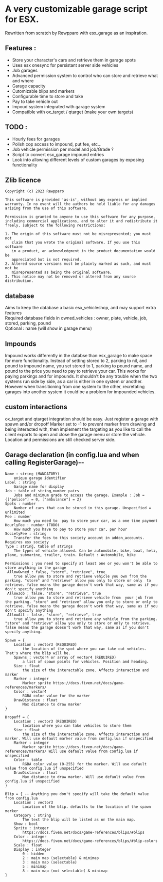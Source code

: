 
# A very customizable garage script for ESX. 
Rewritten from scratch by Rewpparo with esx_garage as an inspiration.

## Features :
 - Store your character's cars and retrieve them in garage spots
 - Uses esx onesync for persistant server side vehicles
 - Job garages
 - Advanced permission system to control who can store and retrieve what and where
 - Garage capacity
 - Cutomizable blips and markers
 - Configurable time to store and take
 - Pay to take vehicle out
 - Impoud system integrated with garage system
 - Compatible with ox_target / qtarget (make your own targets)
 
## TODO :
 - Hourly fees for garages
 - Polish cop access to impound, put fee, etc...
 - Job vehicle permission per model and job/Grade ?
 - Script to convert esx_garage impound entries
 - Look into allowing different levels of custom garages by exposing functionality

## Zlib licence
```
Copyright (c) 2023 Rewpparo

This software is provided 'as-is', without any express or implied
warranty. In no event will the authors be held liable for any damages
arising from the use of this software.

Permission is granted to anyone to use this software for any purpose,
including commercial applications, and to alter it and redistribute it
freely, subject to the following restrictions:

1. The origin of this software must not be misrepresented; you must not
   claim that you wrote the original software. If you use this software
   in a product, an acknowledgment in the product documentation would be
   appreciated but is not required.
2. Altered source versions must be plainly marked as such, and must not be
   misrepresented as being the original software.
3. This notice may not be removed or altered from any source distribution.
```

## database
Aims to keep the database a basic esx_vehicleshop, and may support extra features  
Required database fields in owned_vehicles : owner, plate, vehicle, job, stored, parking, pound  
Optional : name (will show in garage menu)

## Impounds
Impound works differently in the databse than esx_garage to make space for more functionality. Instead of setting stored to 2, parking to nil, and pound to impound name, you set stored to 1, parking to pound name, and pound to the price you need to pay to retrieve your car. This works for paying parkings and for impounds. It shouldn't be any trouble when the two systems run side by side, as a car is either in one system or another. However when transitioning from one system to the other, recretating garages into another system it could be a problem for impounded vehicles.

## custom interactions
ox_target and qtarget integration should be easy. Just register a garage with spawn and/or dropoff Marker set to -1 to prevent marker from drawing and being interacted with, then implement the targeting as you like to call the client exports to open and close the garage menu or store the vehicle. Location and permissions are still checked server side. 

## Garage declaration (in config.lua and when calling RegisterGarage)--
```
Name : string (MANDATORY)
    unique garage identifier
Label : string
    Garage name for display
Job : table of string,number pairs
    Jobs and minimum grade to access the garage. Example : Job = {["police"] = 0, ["ambulance"] = 2}
Spots : number
    Number of cars that can be stored in this garage. Unspecified = unlimited
Fee : number
    How much you need to  pay to store your car, as a one time payment
HourlyFee : number (TODO)
    How much you have to pay to store your car, per hour
SocietyFee : string
    Transfer the fees to this society account in addon_accounts. Requires esx_society
Type : string, table of strings
    The types of vehicle allowed. Can be automobile, bike, boat, heli, plane, submarine, trailer, train. Default : Automobile, bike

Permissions : you need to specify at least one or you won't be able to store anything in the garage
 AllowOwned : false, "store", "retrieve", true
    true allow you to store and retrieve vehicle you own from the parking. "store" and "retrieve" allow you only to store or only  to retrieve. false means the garage doesn't work that way, same as if you  don't specify anything
 AllowJob : false, "store", "retrieve", true
    true allow you to store and retrieve vehicle from  your job from the parking. "store" and "retrieve" allow you only to store or only to retrieve. false means the garage doesn't work that way, same as if you don't specify anything
 AllowAll : false, "store", "retrieve", true
    true allow you to store and retrieve any vehicle from the parking. "store" and "retrieve" allow you only to store or only to retrieve. false means the garage doesn't work that way, same as if you don't specify anything. 

Spawn = {
    Location : vector3 (REQUIRED)
        the location of the spot where you can take out vehicles. That's where the blip will be.
    Spawns : vector4 or array of vector4 (REQUIRED)
        a list of spawn points for vehicles. Position and heading.
    Size : float
        the size of the interactable zone. Affects interaction and marker
    Marker : integer
        Marker sprite https://docs.fivem.net/docs/game-references/markers/
    Color : vector4
        RGBA color value for the marker 
    DrawDistance : float
        Max distance to draw marker
}

Dropoff = {
    Location : vector3 (REQUIRED)
        location where you can take vehicles to store them
    Size : float
        the size of the interactable zone. Affects interaction and marker. Will use default marker value from config.lua if unspecified
    Marker : integer
        Marker sprite https://docs.fivem.net/docs/game-references/markers/ Will use default value from config.lua if unspecified
    Color : table
        RGBA color value (0-255) for the marker. Will use default value from config.lua if unspecified
    DrawDistance : float
        Max distance to draw marker. Will use default value from config.lua if unspecified
}

Blip = { -- Anything you don't specify will take the default value from config.lua
    Location : vector3
        Location of the blip. defaults to the location of the spawn marker
    Category : string
        The text the blip will be listed as on the main map.
    Show : bool
    Sprite : integer
        https://docs.fivem.net/docs/game-references/blips/#blips
    Color : integer
        https://docs.fivem.net/docs/game-references/blips/#blip-colors
    Scale : float
    Display : integer
        0 : hidden
        2 : main map (selectable) & minimap 
        3 : main map (selectable) 
        5 : minimap 
        8 : main map (not selectable) & minimap
}
```
